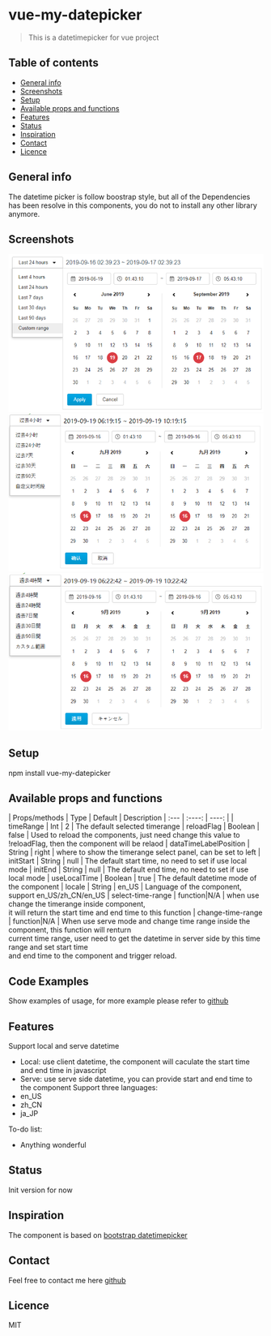 # vue-my-datepicker
> This is a datetimepicker for vue project

## Table of contents
* [General info](#general-info)
* [Screenshots](#screenshots)
* [Setup](#setup)
* [Available props and functions](#props)
* [Features](#features)
* [Status](#status)
* [Inspiration](#inspiration)
* [Contact](#contact)
* [Licence](#licence)

## General info
The datetime picker is follow boostrap style, but all of the Dependencies has been resolve in this components, you do not to install any other library anymore.

## Screenshots
![Example screenshot](https://raw.githubusercontent.com/biechao/vue-my-datetimepicker/master/img/screenshot.png)
![Example screenshot](https://raw.githubusercontent.com/biechao/vue-my-datetimepicker/master/img/screenshot_CN.png)
![Example screenshot](https://raw.githubusercontent.com/biechao/vue-my-datetimepicker/master/img/screenshot_JP.png)


## Setup
npm install vue-my-datepicker

## Available props and functions
| Props/methods          |  Type   | Default | Description
| :---                   | :----:  |  ----:  |
| timeRange              | Int     |     2   | The default selected timerange
| reloadFlag             | Boolean | false   | Used to reload the components, just need change this value to !reloadFlag, then the component will be relaod
| dataTimeLabelPosition  | String  | right   | where to show the timerange select panel, can be set to left
| initStart              | String  | null    | The default start time, no need to set if use local mode
| initEnd                | String  | null    | The default end time, no need to set if use local mode
| useLocalTime           | Boolean | true    | The default datetime mode of the component
| locale                 | String  | en_US   | Language of the component, support en_US/zh_CN/en_US
| select-time-range      | function|N/A      | when use change the timerange inside component, <br>it will return the start time and end time to this function
| change-time-range      | function|N/A      | When use serve mode and change time range inside the component, this function will renturn <br>current time range, user need to get the datetime in server side by this time range and set start time <br> and end time to the component and trigger reload.


## Code Examples
Show examples of usage, for more example please refer to [github](https://biechao.github.io/2019/09/17/how%20to%20use%20vue-my-datepicker/)

## Features
Support local and serve datetime
* Local: use client datetime, the component will caculate the start time and end time in javascript
* Serve: use serve side datetime, you can provide start and end time to the component
Support three languages: 
* en_US
* zh_CN
* ja_JP

To-do list:
* Anything wonderful

## Status
Init version for now

## Inspiration
The component is based on [bootstrap datetimepicker](http://www.eyecon.ro/bootstrap-datepicker)

## Contact
Feel free to contact me here [github](https://github.com/biechao/vue-my-datetimepicker)

## Licence
MIT